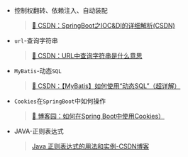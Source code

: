 - 控制权翻转、依赖注入、自动装配
  >[📖 CSDN：SpringBoot之IOC&DI的详细解析(CSDN)](https://blog.csdn.net/qq_69748833/article/details/135117530?ops_request_misc=%257B%2522request%255Fid%2522%253A%2522171621602916777224496712%2522%252C%2522scm%2522%253A%252220140713.130102334..%2522%257D&request_id=171621602916777224496712&biz_id=0&utm_medium=distribute.pc_search_result.none-task-blog-2~all~sobaiduend~default-2-135117530-null-null.142^v100^pc_search_result_base1&utm_term=IOC%20DI&spm=1018.2226.3001.4187)

- `url`-查询字符串
  >[📖 CSDN：URL中查询字符串是什么意思](https://blog.csdn.net/vip_wangsai/article/details/51999108)

- `MyBatis`-动态`SQL`
  >[📖 CSDN：【MyBatis】如何使用“动态SQL”（超详解）](https://blog.csdn.net/weixin_44825912/article/details/130433302)

- `Cookies`在`SpringBoot`中如何操作
  >[📖 博客园：如何在Spring Boot中使用Cookies）](https://www.cnblogs.com/xichji/p/11793439.html)

* JAVA-正则表达式

    >  [Java 正则表达式的用法和实例-CSDN博客](https://blog.csdn.net/weixin_43860260/article/details/91417485)
